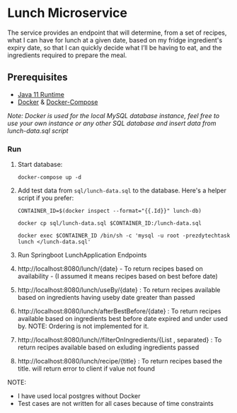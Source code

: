 # Lunch Microservice

The service provides an endpoint that will determine, from a set of recipes, what I can have for lunch at a given date, based on my fridge ingredient's expiry date, so that I can quickly decide what I’ll be having to eat, and the ingredients required to prepare the meal.

## Prerequisites

* [Java 11 Runtime](https://www.oracle.com/java/technologies/javase-jdk11-downloads.html)
* [Docker](https://docs.docker.com/get-docker/) & [Docker-Compose](https://docs.docker.com/compose/install/)

*Note: Docker is used for the local MySQL database instance, feel free to use your own instance or any other SQL database and insert data from lunch-data.sql script* 


### Run

1. Start database:

    ```
    docker-compose up -d
    ```
   
2. Add test data from  `sql/lunch-data.sql` to the database. Here's a helper script if you prefer:


    ```
    CONTAINER_ID=$(docker inspect --format="{{.Id}}" lunch-db)
    ```
    
    ```
    docker cp sql/lunch-data.sql $CONTAINER_ID:/lunch-data.sql
    ```
    
    ```
    docker exec $CONTAINER_ID /bin/sh -c 'mysql -u root -prezdytechtask lunch </lunch-data.sql'
    ```
    
3. Run Springboot LunchApplication
Endpoints
1.  http://localhost:8080/lunch/{date} - To return recipes based on availability - (I assumed it means recipes based on best before date)
2.  http://localhost:8080/lunch/useBy/{date} : To return recipes available based on ingredients having useby date greater than passed
3. http://localhost:8080/lunch/afterBestBefore/{date} : To return recipes available based on ingredients best before date expired and under used by. NOTE: Ordering is not implemented for it.
4. http://localhost:8080/lunch//filterOnIngredients/{List , separated} : To return recipes available based on exluding ingredients passed
5. http://localhost:8080/lunch/recipe/{title} : To return recipes based the title. will return error to client if value not found
 

NOTE: 
- I have used local postgres without Docker
- Test cases are not written for all cases because of time constraints

